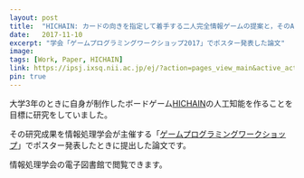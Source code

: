 ```yaml
---
layout: post
title:  "HICHAIN: カードの向きを指定して着手する二人完全情報ゲームの提案と，そのAIへの展望"
date:   2017-11-10
excerpt: "学会「ゲームプログラミングワークショップ2017」でポスター発表した論文"
image: 
tags: [Work, Paper, HICHAIN]
link: https://ipsj.ixsq.nii.ac.jp/ej/?action=pages_view_main&active_action=repository_view_main_item_detail&item_id=183840&item_no=1&page_id=13&block_id=8
pin: true
---
```


大学3年のときに自身が制作したボードゲーム[HICHAIN](https://hichain.jp/hichain)の人工知能を作ることを目標に研究をしていました。

その研究成果を情報処理学会が主催する「[ゲームプログラミングワークショップ](https://www.logos.ic.i.u-tokyo.ac.jp/~tsuruoka/sig-gi/gpw/)」でポスター発表したときに提出した論文です。

情報処理学会の電子図書館で閲覧できます。